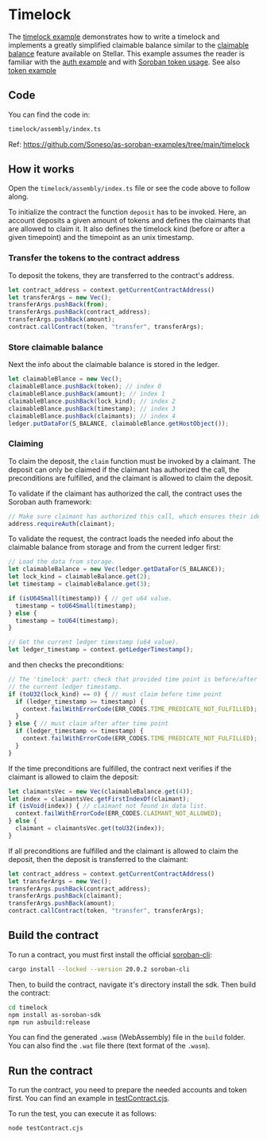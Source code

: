 # Timelock

The [timelock example](https://github.com/Soneso/as-soroban-examples/tree/main/timelock) demonstrates how to write a timelock and implements a greatly simplified claimable balance similar to the [claimable balance](https://developers.stellar.org/docs/glossary/claimable-balance) feature available on Stellar. This example assumes the reader is familiar with the [auth example](https://github.com/Soneso/as-soroban-examples/tree/main/auth) and with [Soroban token usage](https://soroban.stellar.org/docs/reference/interfaces/token-interface). See also [token example](https://github.com/Soneso/as-soroban-examples/tree/main/token)

## Code

You can find the code in:

```sh
timelock/assembly/index.ts
```

Ref: https://github.com/Soneso/as-soroban-examples/tree/main/timelock

## How it works
Open the `timelock/assembly/index.ts` file or see the code above to follow along.

To initialize the contract the function `deposit` has to be invoked. Here, an account deposits a given amount of tokens and defines the claimants that are allowed to claim it. It also defines the timelock kind (before or after a given timepoint) and the timepoint as an unix timestamp.

### Transfer the tokens to the contract address

To deposit the tokens, they are transferred to the contract's address.

```typescript
let contract_address = context.getCurrentContractAddress()
let transferArgs = new Vec();
transferArgs.pushBack(from);
transferArgs.pushBack(contract_address);
transferArgs.pushBack(amount);
contract.callContract(token, "transfer", transferArgs);
```

### Store claimable balance

Next the info about the claimable balance is stored in the ledger.

```typescript
let claimableBlance = new Vec();
claimableBlance.pushBack(token); // index 0
claimableBlance.pushBack(amount); // index 1
claimableBlance.pushBack(lock_kind); // index 2
claimableBlance.pushBack(timestamp); // index 3
claimableBlance.pushBack(claimants); // index 4
ledger.putDataFor(S_BALANCE, claimableBlance.getHostObject());
```

### Claiming

To claim the deposit, the `claim` function must be invoked by a claimant. The deposit can only be claimed if the claimant has authorized the call, the preconditions are fulfilled, and the claimant is allowed to claim the deposit.

To validate if the claimant has authorized the call, the contract uses the Soroban auth framework:

```typescript
// Make sure claimant has authorized this call, which ensures their identity.
address.requireAuth(claimant);
```

To validate the request, the contract loads the needed info about the claimable balance from storage and from the current ledger first:

```typescript
// Load the data from storage.
let claimableBalance = new Vec(ledger.getDataFor(S_BALANCE));
let lock_kind = claimableBalance.get(2);
let timestamp = claimableBalance.get(3);

if (isU64Small(timestamp)) { // get u64 value.
  timestamp = toU64Small(timestamp);
} else {
  timestamp = toU64(timestamp);
}

// Get the current ledger timestamp (u64 value).
let ledger_timestamp = context.getLedgerTimestamp();
```

and then checks the preconditions:

```typescript
// The 'timelock' part: check that provided time point is before/after
// the current ledger timestamp.
if (toU32(lock_kind) == 0) { // must claim before time point
  if (ledger_timestamp >= timestamp) {
    context.failWithErrorCode(ERR_CODES.TIME_PREDICATE_NOT_FULFILLED);
  }   
} else { // must claim after after time point
  if (ledger_timestamp <= timestamp) {
    context.failWithErrorCode(ERR_CODES.TIME_PREDICATE_NOT_FULFILLED);
  }
}
```

If the time preconditions are fulfilled, the contract next verifies if the claimant is allowed to claim the deposit:

```typescript
let claimantsVec = new Vec(claimableBalance.get(4));
let index = claimantsVec.getFirstIndexOf(claimant);
if (isVoid(index)) { // claimant not found in data list.
  context.failWithErrorCode(ERR_CODES.CLAIMANT_NOT_ALLOWED);
} else {
  claimant = claimantsVec.get(toU32(index));
}
```

If all preconditions are fulfilled and the claimant is allowed to claim the deposit, then the deposit is transferred to the claimant:

```typescript
let contract_address = context.getCurrentContractAddress()
let transferArgs = new Vec();
transferArgs.pushBack(contract_address);
transferArgs.pushBack(claimant);
transferArgs.pushBack(amount);
contract.callContract(token, "transfer", transferArgs);
```


## Build the contract

To run a contract, you must first install the official [soroban-cli](https://soroban.stellar.org/docs/getting-started/setup#install-the-soroban-cli):

```sh
cargo install --locked --version 20.0.2 soroban-cli
```

Then, to build the contract, navigate it's directory install the sdk. Then build the contract:

```sh
cd timelock
npm install as-soroban-sdk
npm run asbuild:release
```

You can find the generated `.wasm` (WebAssembly) file in the `build` folder. You can also find the `.wat` file there (text format of the `.wasm`).

## Run the contract

To run the contract, you need to prepare the needed accounts and token first. You can find an example in [testContract.cjs](https://github.com/Soneso/as-soroban-examples/tree/main/timelock/testContract.cjs).

To run the test, you can execute it as follows:

```sh
node testContract.cjs
```



